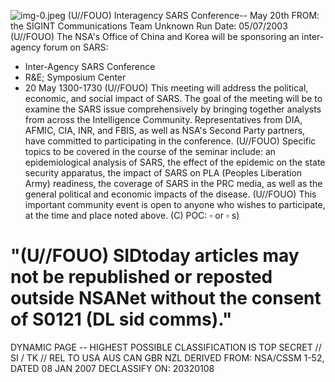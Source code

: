 ![img-0.jpeg](img-0.jpeg)
(U//FOUO) Interagency SARS Conference-- May 20th
FROM: the SIGINT Communications Team
Unknown
Run Date: 05/07/2003
(U//FOUO) The NSA's Office of China and Korea will be sponsoring an inter-agency forum on SARS:

- Inter-Agency SARS Conference
- R\&E; Symposium Center
- 20 May 1300-1730
(U//FOUO) This meeting will address the political, economic, and social impact of SARS. The goal of the meeting will be to examine the SARS issue comprehensively by bringing together analysts from across the Intelligence Community. Representatives from DIA, AFMIC, CIA, INR, and FBIS, as well as NSA's Second Party partners, have committed to participating in the conference.
(U//FOUO) Specific topics to be covered in the course of the seminar include: an epidemiological analysis of SARS, the effect of the epidemic on the state security apparatus, the impact of SARS on PLA (Peoples Liberation Army) readiness, the coverage of SARS in the PRC media, as well as the general political and economic impacts of the disease.
(U//FOUO) This important community event is open to anyone who wishes to participate, at the time and place noted above.
(C) POC: $\square$ or $\square$ s)

# "(U//FOUO) SIDtoday articles may not be republished or reposted outside NSANet without the consent of S0121 (DL sid comms)." 

DYNAMIC PAGE -- HIGHEST POSSIBLE CLASSIFICATION IS
TOP SECRET // SI / TK // REL TO USA AUS CAN GBR NZL
DERIVED FROM: NSA/CSSM 1-52, DATED 08 JAN 2007 DECLASSIFY ON: 20320108
